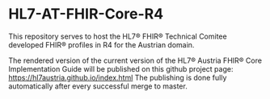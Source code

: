# HL7-AT-FHIR-Core-R4 

This repository serves to host the HL7® FHIR® Technical Comitee developed FHIR® profiles in R4 for the Austrian domain.

The rendered version of the current version of the HL7® Austria FHIR® Core Implementation Guide will be published on this github project page: https://hl7austria.github.io/index.html
The publishing is done fully automatically after every successful merge to master.
